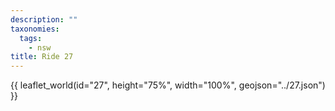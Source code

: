```yaml
---
description: ""
taxonomies:
  tags:
    - nsw
title: Ride 27
---
```


{{ leaflet_world(id="27", height="75%", width="100%", geojson="../27.json") }}
